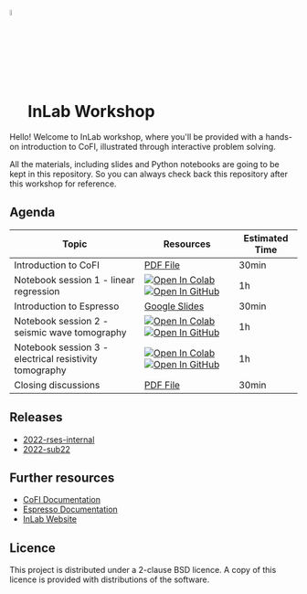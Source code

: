 # <img src="https://raw.githubusercontent.com/inlab-geo/cofi/main/docs/source/_static/latte_art_cropped.png" width="5%" style="vertical-align:bottom"/> InLab Workshop

Hello! Welcome to InLab workshop, where you'll be provided with a hands-on 
introduction to CoFI, illustrated through interactive problem solving.

All the materials, including slides and Python notebooks are going to be kept
in this repository. So you can always check back this repository after this
workshop for reference.

## Agenda

| Topic | Resources | Estimated Time |
| --- | --- | --- |
| Introduction to CoFI | [PDF File](files/MS_slides_CoFI_workshop_intro.pdf) | 30min |
| Notebook session 1 - linear regression | [![Open In Colab](https://img.shields.io/badge/open%20in-Colab-b5e2fa?logo=googlecolab&style=flat-square&color=ffd670&labelColor=f8f9fa)](https://colab.research.google.com/github/inlab-geo/cofi-examples/blob/main/tutorials/1_linear_regression.ipynb) [![Open In GitHub](https://img.shields.io/badge/open%20in-GitHub-171515?logo=github&labelColor=f8f9fa&style=flat-square&logoColor=171515)](https://github.com/inlab-geo/cofi-examples/blob/459fb3df29041e8a860ba40151e25b95a6568efb/tutorials/1_linear_regression.ipynb) | 1h |
| Introduction to Espresso | [Google Slides](https://docs.google.com/presentation/d/1TGMrXouSSxyteu4VbhKrJ3dAnBDk09vqZndSGPbjFWs/edit?usp=sharing) | 30min |
| Notebook session 2 - seismic wave tomography | [![Open In Colab](https://img.shields.io/badge/open%20in-Colab-b5e2fa?logo=googlecolab&style=flat-square&color=ffd670&labelColor=f8f9fa)](https://colab.research.google.com/github/inlab-geo/cofi-examples/blob/main/tutorials/2_travel_time_tomography.ipynb) [![Open In GitHub](https://img.shields.io/badge/open%20in-GitHub-171515?logo=github&labelColor=f8f9fa&style=flat-square&logoColor=171515)](https://github.com/inlab-geo/cofi-examples/blob/459fb3df29041e8a860ba40151e25b95a6568efb/tutorials/2_travel_time_tomography.ipynb) | 1h |
| Notebook session 3 - electrical resistivity tomography | [![Open In Colab](https://img.shields.io/badge/open%20in-Colab-b5e2fa?logo=googlecolab&style=flat-square&color=ffd670&labelColor=f8f9fa)](https://colab.research.google.com/github/inlab-geo/cofi-examples/blob/main/tutorials/3_electrical_resistivity_tomography.ipynb) [![Open In GitHub](https://img.shields.io/badge/open%20in-GitHub-171515?logo=github&labelColor=f8f9fa&style=flat-square&logoColor=171515)](https://github.com/inlab-geo/cofi-examples/blob/459fb3df29041e8a860ba40151e25b95a6568efb/tutorials/3_electrical_resistivity_tomography.ipynb) | 1h |
| Closing discussions | [PDF File](files/MS_slides_CoFI_workshop_wrap_up.pdf)  | 30min |

## Releases

- [2022-rses-internal](https://github.com/inlab-geo/inlab-workshop/tree/2022-rses-internal)
- [2022-sub22](https://github.com/inlab-geo/inlab-workshop/tree/2022-sub22)

## Further resources

- [CoFI Documentation](https://cofi.readthedocs.io)
- [Espresso Documentation](https://cofi-espresso.readthedocs.io)
- [InLab Website](https://inlab.edu.au)

## Licence

This project is distributed under a 2-clause BSD licence. A copy of this licence is 
provided with distributions of the software.
